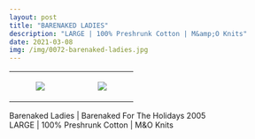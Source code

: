 ```yaml
---
layout: post
title: "BARENAKED LADIES"
description: "LARGE | 100% Preshrunk Cotton | M&amp;O Knits"
date: 2021-03-08
img: /img/0072-barenaked-ladies.jpg
---
```




<table style="width:100%;"><tr><td style="vertical-align:top;">
      <figure class="tmblr-full" data-orig-height="2048" data-orig-width="1365" data-orig-src="https://concertshirts.netlify.app/shirts/0072/0072-01.jpg"><img src="https://64.media.tumblr.com/4a1258569859f1205b75553fb458951a/ac8c42a1045b75bd-b6/s540x810/f52a5509dae750bcf989fb6961b490ee4e894ac4.jpg" data-orig-height="2048" data-orig-width="1365" data-orig-src="https://concertshirts.netlify.app/shirts/0072/0072-01.jpg"/></figure></td>
    <td style="vertical-align:top;">
      <figure class="tmblr-full" data-orig-height="2048" data-orig-width="1365" data-orig-src="https://concertshirts.netlify.app/shirts/0072/0072-02.jpg"><img src="https://64.media.tumblr.com/2cdd0bd795546e3e54bac09bca5247a2/ac8c42a1045b75bd-2c/s540x810/0aeaba453e02dddeaf052bb378f064c92378da48.jpg" data-orig-height="2048" data-orig-width="1365" data-orig-src="https://concertshirts.netlify.app/shirts/0072/0072-02.jpg"/></figure></td>
  </tr></table><p>
  Barenaked Ladies | Barenaked For The Holidays 2005<br/>LARGE | 100% Preshrunk Cotton | M&amp;O Knits
</p>
